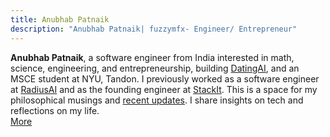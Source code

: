 ```yaml
---
title: Anubhab Patnaik
description: "Anubhab Patnaik| fuzzymfx- Engineer/ Entrepreneur"
---
```


**Anubhab Patnaik**, a software engineer from India interested in math, science, engineering, and entrepreneurship, building [DatingAI](https://datingai.pro), and an MSCE student at NYU, Tandon. I previously worked as a software engineer at [RadiusAI](https://radius.ai/) and as the founding engineer at [StackIt](https://www.linkedin.com/feed/update/urn:li:activity:7145664348022013952/). This is a space for my philosophical musings and [recent updates](/current.html). I share insights on tech and reflections on my life.  
[ More <i class="fa-solid fa-arrow-right" ></i>](/about.html)

[<i class="fa-solid fa-envelope" style="color: #777;"></i>](mailto:anubhabr50@gmail.com)